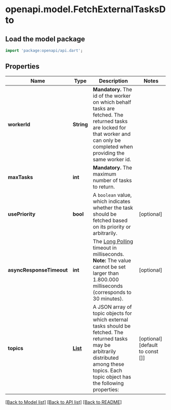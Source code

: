 # openapi.model.FetchExternalTasksDto

## Load the model package
```dart
import 'package:openapi/api.dart';
```

## Properties
Name | Type | Description | Notes
------------ | ------------- | ------------- | -------------
**workerId** | **String** | **Mandatory.** The id of the worker on which behalf tasks are fetched. The returned tasks are locked for that worker and can only be completed when providing the same worker id. | 
**maxTasks** | **int** | **Mandatory.** The maximum number of tasks to return. | 
**usePriority** | **bool** | A `boolean` value, which indicates whether the task should be fetched based on its priority or arbitrarily. | [optional] 
**asyncResponseTimeout** | **int** | The [Long Polling](https://docs.camunda.org/manual/7.20/user-guide/process-engine/external-tasks/#long-polling-to-fetch-and-lock-external-tasks) timeout in milliseconds.  **Note:** The value cannot be set larger than 1.800.000 milliseconds (corresponds to 30 minutes). | [optional] 
**topics** | [**List<FetchExternalTaskTopicDto>**](FetchExternalTaskTopicDto.md) | A JSON array of topic objects for which external tasks should be fetched. The returned tasks may be arbitrarily distributed among these topics. Each topic object has the following properties: | [optional] [default to const []]

[[Back to Model list]](../README.md#documentation-for-models) [[Back to API list]](../README.md#documentation-for-api-endpoints) [[Back to README]](../README.md)


